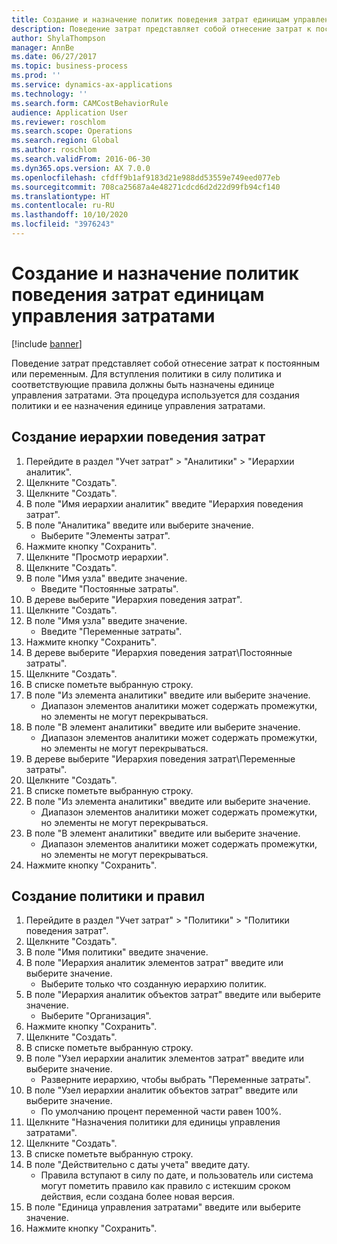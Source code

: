 ```yaml
---
title: Создание и назначение политик поведения затрат единицам управления затратами
description: Поведение затрат представляет собой отнесение затрат к постоянным или переменным.
author: ShylaThompson
manager: AnnBe
ms.date: 06/27/2017
ms.topic: business-process
ms.prod: ''
ms.service: dynamics-ax-applications
ms.technology: ''
ms.search.form: CAMCostBehaviorRule
audience: Application User
ms.reviewer: roschlom
ms.search.scope: Operations
ms.search.region: Global
ms.author: roschlom
ms.search.validFrom: 2016-06-30
ms.dyn365.ops.version: AX 7.0.0
ms.openlocfilehash: cfdff9b1af9183d21e988dd53559e749eed077eb
ms.sourcegitcommit: 708ca25687a4e48271cdcd6d2d22d99fb94cf140
ms.translationtype: HT
ms.contentlocale: ru-RU
ms.lasthandoff: 10/10/2020
ms.locfileid: "3976243"
---
```

# <a name="create-and-assign-a-cost-behavior-policy-to-a-cost-control-unit"></a>Создание и назначение политик поведения затрат единицам управления затратами

[!include [banner](../../includes/banner.md)]

Поведение затрат представляет собой отнесение затрат к постоянным или переменным. Для вступления политики в силу политика и соответствующие правила должны быть назначены единице управления затратами. Эта процедура используется для создания политики и ее назначения единице управления затратами.


## <a name="create-a-cost-behavior-hierarchy"></a>Создание иерархии поведения затрат
1. Перейдите в раздел "Учет затрат" > "Аналитики" > "Иерархии аналитик".
2. Щелкните "Создать".
3. Щелкните "Создать".
4. В поле "Имя иерархии аналитик" введите "Иерархия поведения затрат".
5. В поле "Аналитика" введите или выберите значение.
    * Выберите "Элементы затрат".  
6. Нажмите кнопку "Сохранить".
7. Щелкните "Просмотр иерархии".
8. Щелкните "Создать".
9. В поле "Имя узла" введите значение.
    * Введите "Постоянные затраты".  
10. В дереве выберите "Иерархия поведения затрат".
11. Щелкните "Создать".
12. В поле "Имя узла" введите значение.
    * Введите "Переменные затраты".  
13. Нажмите кнопку "Сохранить".
14. В дереве выберите "Иерархия поведения затрат\Постоянные затраты".
15. Щелкните "Создать".
16. В списке пометьте выбранную строку.
17. В поле "Из элемента аналитики" введите или выберите значение.
    * Диапазон элементов аналитики может содержать промежутки, но элементы не могут перекрываться.  
18. В поле "В элемент аналитики" введите или выберите значение.
    * Диапазон элементов аналитики может содержать промежутки, но элементы не могут перекрываться.  
19. В дереве выберите "Иерархия поведения затрат\Переменные затраты".
20. Щелкните "Создать".
21. В списке пометьте выбранную строку.
22. В поле "Из элемента аналитики" введите или выберите значение.
    * Диапазон элементов аналитики может содержать промежутки, но элементы не могут перекрываться.  
23. В поле "В элемент аналитики" введите или выберите значение.
    * Диапазон элементов аналитики может содержать промежутки, но элементы не могут перекрываться.  
24. Нажмите кнопку "Сохранить".

## <a name="create-the-policy-and-rules"></a>Создание политики и правил
1. Перейдите в раздел "Учет затрат" > "Политики" > "Политики поведения затрат".
2. Щелкните "Создать".
3. В поле "Имя политики" введите значение.
4. В поле "Иерархия аналитик элементов затрат" введите или выберите значение.
    * Выберите только что созданную иерархию политик.  
5. В поле "Иерархия аналитик объектов затрат" введите или выберите значение.
    * Выберите "Организация".  
6. Нажмите кнопку "Сохранить".
7. Щелкните "Создать".
8. В списке пометьте выбранную строку.
9. В поле "Узел иерархии аналитик элементов затрат" введите или выберите значение.
    * Разверните иерархию, чтобы выбрать "Переменные затраты".  
10. В поле "Узел иерархии аналитик объектов затрат" введите или выберите значение.
    * По умолчанию процент переменной части равен 100%.  
11. Щелкните "Назначения политики для единицы управления затратами".
12. Щелкните "Создать".
13. В списке пометьте выбранную строку.
14. В поле "Действительно с даты учета" введите дату.
    * Правила вступают в силу по дате, и пользователь или система могут пометить правило как правило с истекшим сроком действия, если создана более новая версия.  
15. В поле "Единица управления затратами" введите или выберите значение.
16. Нажмите кнопку "Сохранить".

